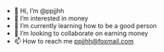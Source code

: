 - 👋 Hi, I’m @ppjjhh
- 👀 I’m interested in money
- 🌱 I’m currently learning how to be a good person
- 💞️ I’m looking to collaborate on earning money
- 📫 How to reach me ppjjhh@foxmail.com

<!---
ppjjhh/ppjjhh is a ✨ special ✨ repository because its `README.md` (this file) appears on your GitHub profile.
You can click the Preview link to take a look at your changes.
--->
